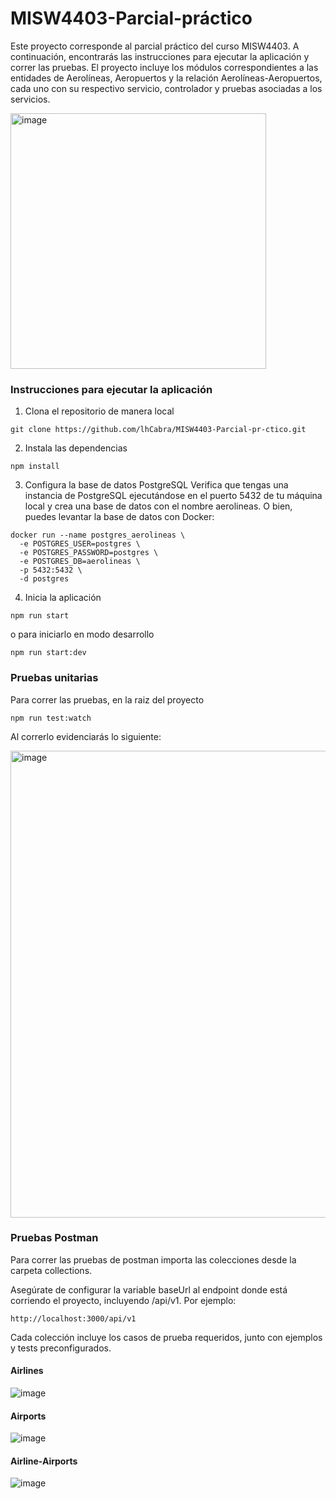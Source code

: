 # MISW4403-Parcial-práctico
Este proyecto corresponde al parcial práctico del curso MISW4403. A continuación, encontrarás las instrucciones para ejecutar la aplicación y correr las pruebas.
El proyecto incluye los módulos correspondientes a las entidades de Aerolíneas, Aeropuertos y la relación Aerolíneas-Aeropuertos, cada uno con su respectivo servicio, controlador y pruebas asociadas a los servicios.


<img width="409" alt="image" src="https://github.com/user-attachments/assets/28b2e1db-325c-4916-894b-3a6558f9f1ac" />


### Instrucciones para ejecutar la aplicación
1. Clona el repositorio de manera local
```
git clone https://github.com/lhCabra/MISW4403-Parcial-pr-ctico.git
```

2. Instala las dependencias
```
npm install
```

3. Configura la base de datos PostgreSQL
Verifica que tengas una instancia de PostgreSQL ejecutándose en el puerto 5432 de tu máquina local y crea una base de datos con el nombre aerolineas.
O bien, puedes levantar la base de datos con Docker:
```
docker run --name postgres_aerolineas \
  -e POSTGRES_USER=postgres \
  -e POSTGRES_PASSWORD=postgres \
  -e POSTGRES_DB=aerolineas \
  -p 5432:5432 \
  -d postgres
```
4. Inicia la aplicación

```
npm run start
```
o para iniciarlo en modo desarrollo
```
npm run start:dev
``` 
### Pruebas unitarias
Para correr las pruebas, en la raiz del proyecto 
```
npm run test:watch
```
Al correrlo evidenciarás lo siguiente: 

<img width="747" alt="image" src="https://github.com/user-attachments/assets/6005f57e-a383-42ee-82e8-1a916c1e93a1" />

### Pruebas Postman
Para correr las pruebas de postman importa las colecciones desde la carpeta collections.

Asegúrate de configurar la variable baseUrl al endpoint donde está corriendo el proyecto, incluyendo /api/v1. Por ejemplo: 
```
http://localhost:3000/api/v1
```

Cada colección incluye los casos de prueba requeridos, junto con ejemplos y tests preconfigurados.

#### Airlines
![image](https://github.com/user-attachments/assets/440b8f8e-d308-4387-ab92-e4548aed38f6)

#### Airports
![image](https://github.com/user-attachments/assets/60ca0d13-bc20-48a5-bf6c-fe2d715dbc4d)

#### Airline-Airports
![image](https://github.com/user-attachments/assets/871eb676-edc6-422c-96fe-4c1e40d81a18)

